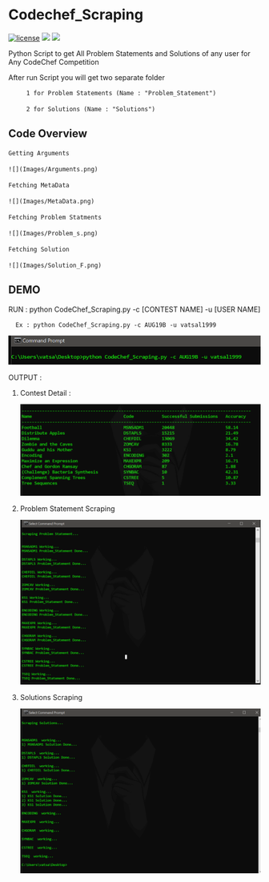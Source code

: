 # Codechef_Scraping
[![license](https://img.shields.io/badge/License-Apache%202-yellowgreen)](https://github.com/Vatsalparsaniya/Codechef_Scraping/blob/master/LICENSE)
![](https://img.shields.io/github/followers/Vatsalparsaniya?label=Follow&style=plastic)
![](https://img.shields.io/github/last-commit/Vatsalparsaniya/Codechef_Scraping?style=plastic)


Python Script to get All Problem Statements and Solutions of any user for Any CodeChef Competition 

After run Script you will get two separate folder 

         1 for Problem Statements (Name : "Problem_Statement")
   
         2 for Solutions (Name : "Solutions")


## Code Overview

	Getting Arguments

	![](Images/Arguments.png)

	Fetching MetaData

	![](Images/MetaData.png)

	Fetching Problem Statments

	![](Images/Problem_s.png)

	Fetching Solution 

	![](Images/Solution_F.png)


## DEMO
   RUN : python CodeChef_Scraping.py -c [CONTEST NAME] -u [USER NAME]
   
      Ex : python CodeChef_Scraping.py -c AUG19B -u vatsal1999
      
   ![](Images/1.png)
   
   OUTPUT : 
   
   1) Contest Detail : 
   
      ![](Images/2.png)
   
   2) Problem Statement Scraping
   
      ![](Images/3.png)
    
   3) Solutions Scraping
   
      ![](Images/4.png)
